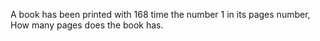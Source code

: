A book has been printed with 168 time the number 1 in its pages number, How many pages does the book has. 